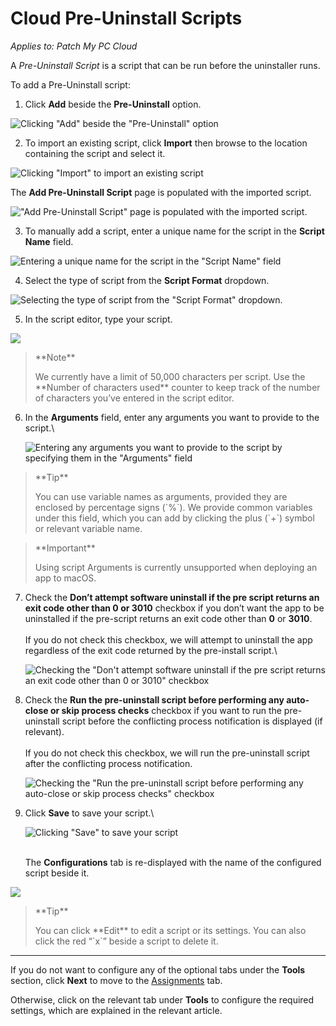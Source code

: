 # Cloud Pre-Uninstall Scripts

_Applies to: Patch My PC Cloud_

A _Pre-Uninstall Script_ is a script that can be run before the uninstaller runs.

To add a Pre-Uninstall script:

1. Click **Add** beside the **Pre-Uninstall** option.

![Clicking "Add" beside the "Pre-Uninstall" option](../../../../../_images/image-\(2607\).png)

2. To import an existing script, click **Import** then browse to the location containing the script and select it.

![Clicking "Import" to import an existing script](../../../../../_images/image-\(2439\).png)

The **Add Pre-Uninstall Script** page is populated with the imported script.

!["Add Pre-Uninstall Script" page is populated with the imported script.](../../../../../_images/image-\(2440\).png)

3. To manually add a script, enter a unique name for the script in the **Script Name** field.

![Entering a unique name for the script in the "Script Name" field](../../../../../_images/image-\(2441\).png)

4. Select the type of script from the **Script Format** dropdown.

![Selecting the type of script from the "Script Format" dropdown.](../../../../../_images/image-\(2442\).png)

5. In the script editor, type your script.

![](../../../../../_images/image-\(2443\).png)

> \*\*Note\*\*
>
> We currently have a limit of 50,000 characters per script. Use the \*\*Number of characters used\*\* counter to keep track of the number of characters you’ve entered in the script editor.

6.  In the **Arguments** field, enter any arguments you want to provide to the script.\\

    ![Entering any arguments you want to provide to the script by specifying them in the "Arguments" field](../../../../../_images/image-\(2444\).png)

> \*\*Tip\*\*
>
> You can use variable names as arguments, provided they are enclosed by percentage signs (\`%\`). We provide common variables under this field, which you can add by clicking the plus (\`+\`) symbol or relevant variable name.

> \*\*Important\*\*
>
> Using script Arguments is currently unsupported when deploying an app to macOS.

7.  Check the **Don’t attempt software uninstall if the pre script returns an exit code other than 0 or 3010** checkbox if you don’t want the app to be uninstalled if the pre-script returns an exit code other than **0** or **3010**.\
    \
    If you do not check this checkbox, we will attempt to uninstall the app regardless of the exit code returned by the pre-install script.\\

    ![Checking the "Don't attempt software uninstall if the pre script returns an exit code other than 0 or 3010" checkbox](../../../../../_images/image-\(2445\).png)
8.  Check the **Run the pre-uninstall script before performing any auto-close or skip process checks** checkbox if you want to run the pre-uninstall script before the conflicting process notification is displayed (if relevant).\
    \
    If you do not check this checkbox, we will run the pre-uninstall script after the conflicting process notification.

    ![Checking the "Run the pre-uninstall script before performing any auto-close or skip process checks" checkbox](../../../../../_images/image-\(2446\).png)
9.  Click **Save** to save your script.\\

    ![Clicking "Save" to save your script](../../../../../_images/image-\(2447\).png)

    \
    The **Configurations** tab is re-displayed with the name of the configured script beside it.

![](../../../../../_images/image-\(95\).png)

> \*\*Tip\*\*
>
> You can click \*\*Edit\*\* to edit a script or its settings. You can also click the red “\`x\`” beside a script to delete it.

***

If you do not want to configure any of the optional tabs under the **Tools** section, click **Next** to move to the [Assignments](../../cloud-assignments-deployment-tab.md) tab.

Otherwise, click on the relevant tab under **Tools** to configure the required settings, which are explained in the relevant article.
